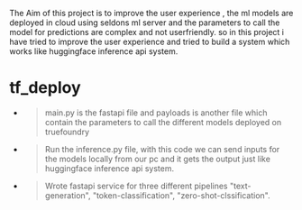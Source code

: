The Aim of this project is to improve the user experience , the ml models are deployed in cloud using seldons ml server and the parameters to call the model for predictions are complex and not userfriendly. so in this project i have tried to improve the user experience and tried to build a system which works like huggingface inference api system.


# tf_deploy

- > main.py is the fastapi file and payloads is another file which contain the parameters to call the different models deployed on truefoundry

- > Run the inference.py file, with this code we can send inputs for the models locally from our pc  and it gets the output just like huggingface inference api system.

- > Wrote fastapi service for three different pipelines "text-generation", "token-classification", "zero-shot-clssification".
